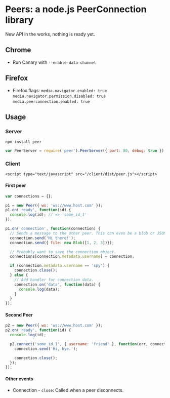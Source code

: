 # Peers: a node.js PeerConnection library #

New API in the works, nothing is ready yet.

## Chrome ##

* Run Canary with `--enable-data-channel`


## Firefox ##

* Firefox flags:
  `media.navigator.enabled: true`
  `media.navigator.permission.disabled: true`
  `media.peerconnection.enabled: true`

## Usage ##

### Server ###

`npm install peer`

```js
var PeerServer = require('peer').PeerServer({ port: 80, debug: true });
```

### Client ###

`<script type="text/javascript" src="/client/dist/peer.js"></script>`


#### First peer ####

```js
var connections = {};

p1 = new Peer({ ws: 'ws://www.host.com' });
p1.on('ready', function(id) {
  console.log(id); // => 'some_id_1'
});

p1.on('connection', function(connection) {
  // Sends a message to the other peer. This can even be a blob or JSON.
  connection.send('Hi there!');
  connection.send({ file: new Blob([1, 2, 3])});

  // Probably want to save the connection object.
  connections[connection.metadata.username] = connection;

  if (connection.metadata.username == 'spy') {
    connection.close();
  } else {
    // Add handler for connection data.
    connection.on('data', function(data) {
      console.log(data);
    }
  }
});

```

#### Second Peer ####

```js
p2 = new Peer({ ws: 'ws://www.host.com' });
p2.on('ready', function(id) {
  console.log(id);

  p2.connect('some_id_1', { username: 'friend' }, function(err, connection) {
    connection.send('Hi, bye.');

    connection.close();
  });
});
```

#### Other events ####

* Connection - `close`: Called when a peer disconnects.
